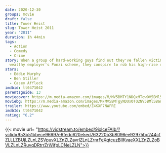 ```yaml
---
date: 2020-12-30
groups: movie
draft: false
title: Tower Heist
slug: Tower Heist 2011
year: "2011"
duration: 1h 44min
tags:
  - Action
  - Comedy
  - Crime
story: When a group of hard-working guys find out they've fallen victim to their
  wealthy employer's Ponzi scheme, they conspire to rob his high-rise residence.
stars:
  - Eddie Murphy
  - Ben Stiller
  - Casey Affleck
imdbid: tt0471042
parentsguide: 13
moviecover: https://m.media-amazon.com/images/M/MV5BMTY1NDQxMTcwOV5BMl5BanBnXkFtZTcwNzMzNTExNg@@._V1_FMjpg_UY863_.jpg
moviebg: https://m.media-amazon.com/images/M/MV5BMTgyNDUxOTQ2NV5BMl5BanBnXkFtZTcwOTQ1NDQ5Ng@@._V1_FMjpg_UX1280_.jpg
trailer: https://www.youtube.com/embed/Z4KXF7NWFRE
imdbId: tt0471042
rating: "6.2"
---
```


{{< movie url= "https://vidstream.to/embed/9ixIceFAIb/?vclid=953b51bbece96697e6fedc620e5ed763220b3b8096ee92975bc244cfZLLLZBUjLZLnLZSVpuvXLZnZLZavrlZLnLZrnrFeXqtcuzBIIKvaeXXLZnZLZoBVLZLnLZRuvqDRtrrZrWifpLCNeLZLN">}}

